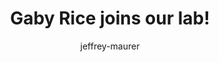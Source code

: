 ---
title: Gaby Rice joins our lab!
author: jeffrey-maurer
image: images/gaby-rice-professional-headshot.jpg
---